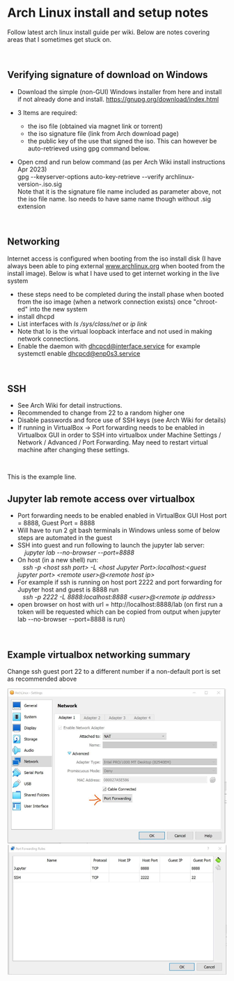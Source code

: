# Arch Linux install and setup notes

Follow latest arch linux install guide per wiki.  Below are notes covering areas that I sometimes get stuck on.

<br>

## Verifying signature of download on Windows
- Download the simple (non-GUI) Windows installer from here and install if not already done and install.  https://gnupg.org/download/index.html

 - 3 Items are required:
    - the iso file (obtained via magnet link or torrent)
    - the iso signature file (link from Arch download page)
    - the public key of the use that signed the iso. This can however be auto-retrieved using gpg command below. 

 - Open cmd and run below command (as per Arch Wiki install instructions Apr 2023) <br>
  gpg --keyserver-options auto-key-retrieve --verify archlinux-version-<blah>.iso.sig <br>
  Note that it is the signature file name included as parameter above, not the iso file name.  Iso needs to have same name though without .sig extension

<br>

## Networking

Internet access is configured when booting from the iso install disk (I have always been able to ping external www.archlinux.org when booted from the install image).  Below is what I have used to get internet working in the live system
 - these steps need to be completed during the install phase when booted from the iso image (when a network connection exists) once "chroot-ed" into the new system
 - install dhcpd
 - List interfaces with *ls /sys/class/net* or *ip link* 
- Note that lo is the virtual loopback interface and not used in making network connections.
- Enable the daemon with  dhcpcd@interface.service for example systemctl enable dhcpcd@enp0s3.service

<br>


## SSH
 - See Arch Wiki for detail instructions.
 - Recommended to change from 22 to a random higher one
 - Disable passwords and force use of SSH keys (see Arch Wiki for details)
 - If running in VirtualBox -> Port forwarding needs to be enabled in Virtualbox GUI in order to SSH into virtualbox under Machine Settings / Network / Advanced / Port Forwarding.  May need to restart virtual machine after changing these settings.

<br>

This is the example line.



## Jupyter lab remote access over virtualbox
 - Port forwarding needs to be enabled enabled in VirtualBox GUI Host port  = 8888, Guest Port = 8888
 - Will have to run 2 git bash terminals in Windows unless some of below steps are automated in the guest
 - SSH into guest and run following to launch the jupyter lab server:  
 &nbsp; &nbsp; *jupyter lab --no-browser --port=8888*
 - On host (in a new shell) run:   
 &nbsp; &nbsp;*ssh -p \<host ssh port> -L \<host Jupyter Port>:localhost:\<guest jupyter port> \<remote user>@\<remote host ip>*
  - For example if ssh is running on host port 2222 and port forwarding for Jupyter host and guest is 8888 run  
  &nbsp; &nbsp;*ssh -p 2222 -L 8888:localhost:8888 \<user>@\<remote ip address>*
 - open browser on host with url = http://localhost:8888/lab  (on first run a token will be requested which can be copied from output when jupyter lab --no-browser --port=8888 is run)


<br>

## Example virtualbox networking summary
Change ssh guest port 22 to a different number if a non-default port is set as recommended above

<img src="./EmbeddedImages/VirtualBoxNetworking.JPG" width=700>
<img src="./EmbeddedImages/VirtualBoxPortForwarding.JPG" width=700>
